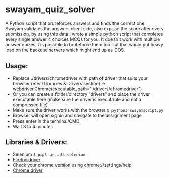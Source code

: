 # swayam_quiz_solver
  A Python script that bruteforces answers and finds the correct one. Swayam validates the answers client side, also expose the score after every submission, by using this data I wrote a simple python script that completes every single answer 4 choices MCQs for you. It doesn't work with multiple answer quizes it is possible to bruteforce them too but that would put heavy load on the backend servers which might end up as DOS.
## Usage: 
  * Replace ./drivers/chromedriver with path of driver that suits your browser refer (Libraries & Drivers section) -> webdriver.Chrome(executable_path="./drivers/chromedriver")
  * Or you can create a folder/directory "drivers" and place the driver executable here (make sure the driver is executable and not a compressed file)  
  * Make sure the driver works with the browser 
  `$ python3 swayamscript.py`
  * Browser will open signin and navigate to the assignment page 
  * Press enter in the terminal/CMD
  * Wait 3 to 4 minutes 
## Libraries & Drivers:
 * Selenium `$ pip3 install selenium`
 * [Firefox driver](https://github.com/mozilla/geckodriver/releases/latest)
 * Check your chrome version using chrome://settings/help
 * [Chrome driver](https://chromedriver.chromium.org/downloads) 
